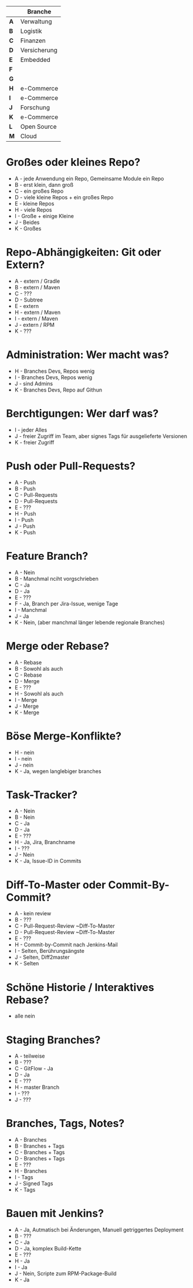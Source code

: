 | | Branche |
|-------|------|
| **A** | Verwaltung |
| **B** | Logistik |
| **C** | Finanzen |
| **D** | Versicherung |
| **E** | Embedded |
| **F** |  |
| **G** |  |
| **H** | e-Commerce |
| **I** | e-Commerce |
| **J** | Forschung |
| **K** | e-Commerce |
| **L** | Open Source |
| **M** | Cloud |

Großes oder kleines Repo?
=========================
 * A - jede Anwendung ein Repo, Gemeinsame Module ein Repo
 * B - erst klein, dann groß
 * C - ein großes Repo
 * D - viele kleine Repos + ein großes Repo
 * E - kleine Repos
 * H - viele Repos
 * I - Große + einige Kleine
 * J - Beides
 * K - Großes


Repo-Abhängigkeiten: Git oder Extern?
=========================
 * A - extern / Gradle
 * B - extern / Maven
 * C - ???
 * D - Subtree
 * E - extern
 * H - extern / Maven
 * I - extern / Maven
 * J - extern / RPM
 * K - ???

Administration: Wer macht was?
=========================

 * H - Branches Devs, Repos wenig
 * I - Branches Devs, Repos wenig
 * J - sind Admins
 * K - Branches Devs, Repo auf Githun

Berchtigungen: Wer darf was?
=========================

 * I - jeder Alles
 * J - freier Zugriff im Team, aber signes Tags für ausgelieferte Versionen
 * K - freier Zugriff

Push oder Pull-Requests?
=========================
 * A - Push
 * B - Push
 * C - Pull-Requests
 * D - Pull-Requests
 * E - ???
 * H - Push
 * I - Push
 * J - Push
 * K - Push

Feature Branch?
=========================
 * A - Nein
 * B - Manchmal nciht vorgschrieben
 * C - Ja
 * D - Ja
 * E - ???
 * F - Ja, Branch per Jira-Issue, wenige Tage
 * I - Manchmal
 * J - Ja
 * K - Nein, (aber manchmal länger lebende regionale Branches)


Merge oder Rebase?
=========================

 * A - Rebase
 * B - Sowohl als auch
 * C - Rebase
 * D - Merge
 * E - ???
 * H - Sowohl als auch
 * I - Merge
 * J - Merge
 * K - Merge


Böse Merge-Konflikte?
=========================

 * H - nein
 * I - nein
 * J - nein
 * K - Ja, wegen langlebiger branches

Task-Tracker?
=========================
 * A - Nein
 * B - Nein
 * C - Ja
 * D - Ja
 * E - ???
 * H - Ja, Jira, Branchname
 * I - ???
 * J - Nein
 * K - Ja, Issue-ID in Commits



Diff-To-Master oder Commit-By-Commit?
=========================
 * A - kein review
 * B - ???
 * C - Pull-Request-Review ~Diff-To-Master
 * D - Pull-Request-Review ~Diff-To-Master
 * E - ???
 * H - Commit-by-Commit nach Jenkins-Mail
 * I - Selten, Berührungsängste
 * J - Selten, Diff2master
 * K - Selten

Schöne Historie / Interaktives Rebase?
=========================
 * alle nein

Staging Branches?
=========================
 * A - teilweise
 * B - ???
 * C - GitFlow - Ja
 * D - Ja
 * E - ???
 * H - master Branch
 * I - ???
 * J - ???

Branches, Tags, Notes?
=========================
 * A - Branches
 * B - Branches + Tags
 * C - Branches + Tags
 * D - Branches + Tags
 * E - ???
 * H - Branches
 * I - Tags
 * J - Signed Tags
 * K - Tags

Bauen mit Jenkins?
=========================
 * A - Ja, Autmatisch bei Änderungen, Manuell getriggertes Deployment
 * B - ???
 * C - Ja
 * D - Ja, komplex Build-Kette
 * E - ???
 * H - Ja
 * I - Ja
 * J - Nein, Scripte zum RPM-Package-Build
 * K - Ja
